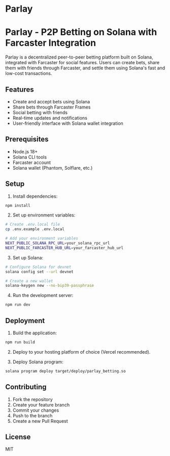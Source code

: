 # Parlay
# Parlay - P2P Betting on Solana with Farcaster Integration

Parlay is a decentralized peer-to-peer betting platform built on Solana, integrated with Farcaster for social features. Users can create bets, share them with friends through Farcaster, and settle them using Solana's fast and low-cost transactions.

## Features

- Create and accept bets using Solana
- Share bets through Farcaster Frames
- Social betting with friends
- Real-time updates and notifications
- User-friendly interface with Solana wallet integration

## Prerequisites

- Node.js 18+
- Solana CLI tools
- Farcaster account
- Solana wallet (Phantom, Solflare, etc.)

## Setup

1. Install dependencies:
```bash
npm install
```

2. Set up environment variables:
```bash
# Create .env.local file
cp .env.example .env.local

# Add your environment variables
NEXT_PUBLIC_SOLANA_RPC_URL=your_solana_rpc_url
NEXT_PUBLIC_FARCASTER_HUB_URL=your_farcaster_hub_url
```

3. Set up Solana:
```bash
# Configure Solana for devnet
solana config set --url devnet

# Create a new wallet
solana-keygen new --no-bip39-passphrase
```

4. Run the development server:
```bash
npm run dev
```

## Deployment

1. Build the application:
```bash
npm run build
```

2. Deploy to your hosting platform of choice (Vercel recommended).

3. Deploy Solana program:
```bash
solana program deploy target/deploy/parlay_betting.so
```

## Contributing

1. Fork the repository
2. Create your feature branch
3. Commit your changes
4. Push to the branch
5. Create a new Pull Request

## License

MIT
